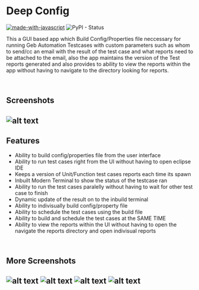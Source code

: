 <h1>Deep Config</h1>

[![made-with-javascript](https://img.shields.io/badge/Made%20with-Javascript-yellow.svg)](https://github.com/mohammedabbas27/Pig-Game) ![PyPI - Status](https://img.shields.io/pypi/status/Django.svg?style=plastic)

<p>
This a GUI based app which Build Config/Properties file neccessary for running Geb Automation Testcases with custom parameters
such as whom to send/cc an email with the result of the test case and what reports need to be attached to the email, also the app maintains
the version of the Test reports generated and also provides to ability to view the reports within the app without having to navigate to the
directory looking for reports.
</p>
<br>
<h2>Screenshots<h2>

![alt text](https://github.com/mohammedabbas27/Project-Deep/blob/master/screenshots/Build%20Section.JPG)
<br>
<h2> Features</h2>
<ul>
<li> Ability to build config/properties file from the user interface</li>
<li> Ability to run test cases right from the UI without having to open eclipse IDE</li>
<li> Keeps a version of Unit/Function test cases reports each time its spawn</li>
<li> Inbuilt Modern Terminal to show the status of the testcase ran </li>
<li> Ability to run the test cases paralelly without having to wait for other test case to finish </li>
<li> Dynamic update of the result on to the inbuild terminal </li>
<li> Ability to indivisually build config/property file </li>
<li> Ability to schedule the test cases using the build file </li>
<li> Ability to build and schedule the test cases at the SAME TIME </li>
<li> Ability to view the reports within the UI without having to open the navigate the reports directory and open indivisual reports</li>
</ul>
<br>
<h2>More Screenshots<h2>

![alt text](https://github.com/mohammedabbas27/Project-Deep/blob/master/screenshots/Home%20Section.JPG)
![alt text](https://github.com/mohammedabbas27/Project-Deep/blob/master/screenshots/Report%20Section.JPG)
![alt text](https://github.com/mohammedabbas27/Project-Deep/blob/master/screenshots/Runner%20Section.JPG)
![alt text](https://github.com/mohammedabbas27/Project-Deep/blob/master/screenshots/Schedule%20Section.JPG)
<br>
